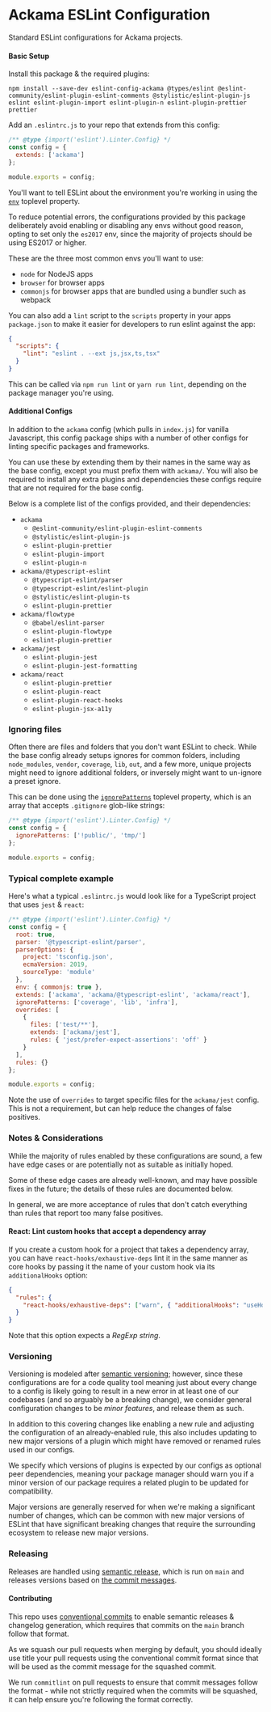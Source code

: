 # Ackama ESLint Configuration

Standard ESLint configurations for Ackama projects.

#### Basic Setup

Install this package & the required plugins:

    npm install --save-dev eslint-config-ackama @types/eslint @eslint-community/eslint-plugin-eslint-comments @stylistic/eslint-plugin-js eslint eslint-plugin-import eslint-plugin-n eslint-plugin-prettier prettier

Add an `.eslintrc.js` to your repo that extends from this config:

```js
/** @type {import('eslint').Linter.Config} */
const config = {
  extends: ['ackama']
};

module.exports = config;
```

You'll want to tell ESLint about the environment you're working in using the
[`env`](https://eslint.org/docs/user-guide/configuring#specifying-environments)
toplevel property.

To reduce potential errors, the configurations provided by this package
deliberately avoid enabling or disabling any envs without good reason, opting to
set only the `es2017` env, since the majority of projects should be using ES2017
or higher.

These are the three most common envs you'll want to use:

- `node` for NodeJS apps
- `browser` for browser apps
- `commonjs` for browser apps that are bundled using a bundler such as webpack

You can also add a `lint` script to the `scripts` property in your apps
`package.json` to make it easier for developers to run eslint against the app:

```json
{
  "scripts": {
    "lint": "eslint . --ext js,jsx,ts,tsx"
  }
}
```

This can be called via `npm run lint` or `yarn run lint`, depending on the
package manager you're using.

#### Additional Configs

In addition to the `ackama` config (which pulls in `index.js`) for vanilla
Javascript, this config package ships with a number of other configs for linting
specific packages and frameworks.

You can use these by extending them by their names in the same way as the base
config, except you must prefix them with `ackama/`. You will also be required to
install any extra plugins and dependencies these configs require that are not
required for the base config.

Below is a complete list of the configs provided, and their dependencies:

<!-- begin configs list -->

- `ackama`
  - `@eslint-community/eslint-plugin-eslint-comments`
  - `@stylistic/eslint-plugin-js`
  - `eslint-plugin-prettier`
  - `eslint-plugin-import`
  - `eslint-plugin-n`
- `ackama/@typescript-eslint`
  - `@typescript-eslint/parser`
  - `@typescript-eslint/eslint-plugin`
  - `@stylistic/eslint-plugin-ts`
  - `eslint-plugin-prettier`
- `ackama/flowtype`
  - `@babel/eslint-parser`
  - `eslint-plugin-flowtype`
  - `eslint-plugin-prettier`
- `ackama/jest`
  - `eslint-plugin-jest`
  - `eslint-plugin-jest-formatting`
- `ackama/react`
  - `eslint-plugin-prettier`
  - `eslint-plugin-react`
  - `eslint-plugin-react-hooks`
  - `eslint-plugin-jsx-a11y`

<!-- end configs list -->

### Ignoring files

Often there are files and folders that you don't want ESLint to check. While the
base config already setups ignores for common folders, including `node_modules`,
`vendor`, `coverage`, `lib`, `out`, and a few more, unique projects might need
to ignore additional folders, or inversely might want to un-ignore a preset
ignore.

This can be done using the
[`ignorePatterns`](https://eslint.org/docs/user-guide/configuring#ignorepatterns-in-config-files)
toplevel property, which is an array that accepts `.gitignore` glob-like
strings:

```js
/** @type {import('eslint').Linter.Config} */
const config = {
  ignorePatterns: ['!public/', 'tmp/']
};

module.exports = config;
```

### Typical complete example

Here's what a typical `.eslintrc.js` would look like for a TypeScript project
that uses `jest` & `react`:

```js
/** @type {import('eslint').Linter.Config} */
const config = {
  root: true,
  parser: '@typescript-eslint/parser',
  parserOptions: {
    project: 'tsconfig.json',
    ecmaVersion: 2019,
    sourceType: 'module'
  },
  env: { commonjs: true },
  extends: ['ackama', 'ackama/@typescript-eslint', 'ackama/react'],
  ignorePatterns: ['coverage', 'lib', 'infra'],
  overrides: [
    {
      files: ['test/**'],
      extends: ['ackama/jest'],
      rules: { 'jest/prefer-expect-assertions': 'off' }
    }
  ],
  rules: {}
};

module.exports = config;
```

Note the use of `overrides` to target specific files for the `ackama/jest`
config. This is not a requirement, but can help reduce the changes of false
positives.

### Notes & Considerations

While the majority of rules enabled by these configurations are sound, a few
have edge cases or are potentially not as suitable as initially hoped.

Some of these edge cases are already well-known, and may have possible fixes in
the future; the details of these rules are documented below.

In general, we are more acceptance of rules that don't catch everything than
rules that report too many false positives.

#### React: Lint custom hooks that accept a dependency array

If you create a custom hook for a project that takes a dependency array, you can
have `react-hooks/exhaustive-deps` lint it in the same manner as core hooks by
passing it the name of your custom hook via its `additionalHooks` option:

```json
{
  "rules": {
    "react-hooks/exhaustive-deps": ["warn", { "additionalHooks": "useHook" }]
  }
}
```

Note that this option expects a _RegExp string_.

### Versioning

Versioning is modeled after [semantic versioning](https://semver.org/); however,
since these configurations are for a code quality tool meaning just about every
change to a config is likely going to result in a new error in at least one of
our codebases (and so arguably be a breaking change), we consider general
configuration changes to be _minor features_, and release them as such.

In addition to this covering changes like enabling a new rule and adjusting the
configuration of an already-enabled rule, this also includes updating to new
major versions of a plugin which might have removed or renamed rules used in our
configs.

We specify which versions of plugins is expected by our configs as optional peer
dependencies, meaning your package manager should warn you if a minor version of
our package requires a related plugin to be updated for compatibility.

Major versions are generally reserved for when we're making a significant number
of changes, which can be common with new major versions of ESLint that have
significant breaking changes that require the surrounding ecosystem to release
new major versions.

### Releasing

Releases are handled using
[semantic release](https://github.com/semantic-release/semantic-release), which
is run on `main` and releases versions based on
[the commit messages](https://semantic-release.gitbook.io/semantic-release#commit-message-format).

#### Contributing

This repo uses
[conventional commits](https://www.conventionalcommits.org/en/v1.0.0/) to enable
semantic releases & changelog generation, which requires that commits on the
`main` branch follow that format.

As we squash our pull requests when merging by default, you should ideally use
title your pull requests using the conventional commit format since that will be
used as the commit message for the squashed commit.

We run `commitlint` on pull requests to ensure that commit messages follow the
format - while not strictly required when the commits will be squashed, it can
help ensure you're following the format correctly.
